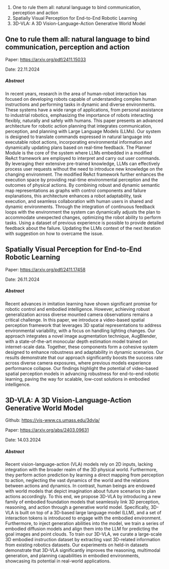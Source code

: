 1. One to rule them all: natural language to bind communication, perception and action
2. Spatially Visual Perception for End-to-End Robotic Learning
3. 3D-VLA: A 3D Vision-Language-Action Generative World Model


## One to rule them all: natural language to bind communication, perception and action

Paper: https://arxiv.org/pdf/2411.15033

Date: 22.11.2024

##### Abstract
In recent years, research in the area of human-robot interaction has focused on developing robots capable of understanding complex human instructions and performing tasks in dynamic and diverse environments. These systems have a wide range of applications, from personal assistance to industrial robotics, emphasizing the importance of robots interacting flexibly, naturally and safely with humans. This paper presents an advanced architecture for robotic action planning that integrates communication, perception, and planning with Large Language Models (LLMs). Our system is designed to translate commands expressed in natural language into executable robot actions, incorporating environmental information and dynamically updating plans based on real-time feedback. The Planner Module is the core of the system where LLMs embedded in a modified ReAct framework are employed to interpret and carry out user commands. By leveraging their extensive pre-trained knowledge, LLMs can effectively process user requests without the need to introduce new knowledge on the changing environment. The modified ReAct framework further enhances the execution space by providing real-time environmental perception and the outcomes of physical actions. By combining robust and dynamic semantic map representations as graphs with control components and failure explanations, this architecture enhances a robot adaptability, task execution, and seamless collaboration with human users in shared and dynamic environments. Through the integration of continuous feedback loops with the environment the system can dynamically adjusts the plan to accommodate unexpected changes, optimizing the robot ability to perform tasks. Using a dataset of previous experience is possible to provide detailed feedback about the failure. Updating the LLMs context of the next iteration with suggestion on how to overcame the issue.

## Spatially Visual Perception for End-to-End Robotic Learning

Paper: https://arxiv.org/pdf/2411.17458

Date: 26.11.2024

##### Abstract
Recent advances in imitation learning have shown significant promise for robotic control and embodied intelligence. However, achieving robust generalization across diverse mounted camera observations remains a critical challenge. In this paper, we introduce a video-based spatial perception framework that leverages 3D spatial representations to address environmental variability, with a focus on handling lighting changes. Our approach integrates a novel image augmentation technique, AugBlender, with a state-of-the-art monocular depth estimation model trained on internet-scale data. Together, these components form a cohesive system designed to enhance robustness and adaptability in dynamic scenarios. Our results demonstrate that our approach significantly boosts the success rate across diverse camera exposures, where previous models experience performance collapse. Our findings highlight the potential of video-based spatial perception models in advancing robustness for end-to-end robotic learning, paving the way for scalable, low-cost solutions in embodied intelligence.

## 3D-VLA: A 3D Vision-Language-Action Generative World Model

Github: https://vis-www.cs.umass.edu/3dvla/

Paper: https://arxiv.org/abs/2403.09631

Date: 14.03.2024

##### Abstract
Recent vision-language-action (VLA) models rely on 2D inputs, lacking integration with the broader realm of the 3D physical world. Furthermore, they perform action prediction by learning a direct mapping from perception to action, neglecting the vast dynamics of the world and the relations between actions and dynamics. In contrast, human beings are endowed with world models that depict imagination about future scenarios to plan actions accordingly. To this end, we propose 3D-VLA by introducing a new family of embodied foundation models that seamlessly link 3D perception, reasoning, and action through a generative world model. Specifically, 3D-VLA is built on top of a 3D-based large language model (LLM), and a set of interaction tokens is introduced to engage with the embodied environment. Furthermore, to inject generation abilities into the model, we train a series of embodied diffusion models and align them into the LLM for predicting the goal images and point clouds. To train our 3D-VLA, we curate a large-scale 3D embodied instruction dataset by extracting vast 3D-related information from existing robotics datasets. Our experiments on held-in datasets demonstrate that 3D-VLA significantly improves the reasoning, multimodal generation, and planning capabilities in embodied environments, showcasing its potential in real-world applications.
